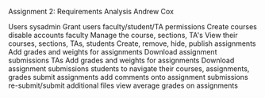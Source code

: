 Assignment 2: Requirements Analysis
Andrew Cox

Users
    sysadmin
        Grant users faculty/student/TA permissions
        Create courses
        disable accounts
    faculty
        Manage the course, sections, TA's
        View their courses, sections, TAs, students
        Create, remove, hide, publish assignments
        Add grades and weights for assignments
        Download assignment submissions
    TAs
        Add grades and weights for assignments
        Download assignment submissions
    students
        to navigate their courses, assignments, grades
        submit assignments
        add comments onto assignment submissions
        re-submit/submit additional files
        view average grades on assignments
        
